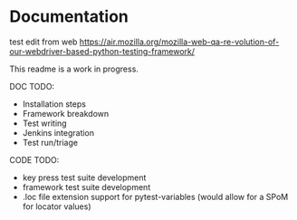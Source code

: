 # Documentation
test edit from web
https://air.mozilla.org/mozilla-web-qa-re-volution-of-our-webdriver-based-python-testing-framework/

This readme is a work in progress.

DOC TODO:
- Installation steps
- Framework breakdown
- Test writing
- Jenkins integration
- Test run/triage

CODE TODO:
- key press test suite development
- framework test suite development
- .loc file extension support for pytest-variables
  (would allow for a SPoM for locator values)
